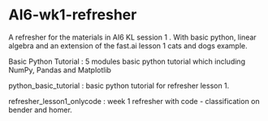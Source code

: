 # AI6-wk1-refresher
A refresher for the materials in AI6 KL session 1 . With basic python, linear algebra and an extension of the fast.ai lesson 1 cats and dogs example.

Basic Python Tutorial : 5 modules basic python tutorial which including NumPy, Pandas and Matplotlib 

python_basic_tutorial : basic python tutorial for refresher lesson 1.

refresher_lesson1_onlycode : week 1 refresher with code - classification on bender and homer.
